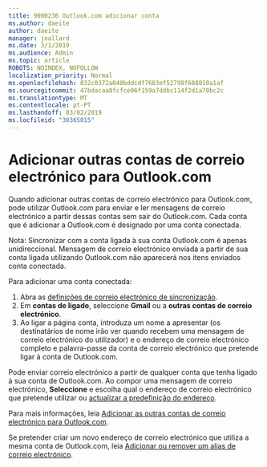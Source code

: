 ```yaml
---
title: 9000236 Outlook.com adicionar conta
ms.author: daeite
author: daeite
manager: joallard
ms.date: 3/1/2019
ms.audience: Admin
ms.topic: article
ROBOTS: NOINDEX, NOFOLLOW
localization_priority: Normal
ms.openlocfilehash: 832c0372a040bddcdf7683ef52798f688810a1af
ms.sourcegitcommit: 47bdacaa8fcfce06f159a7ddbc114f2d1a70bc2c
ms.translationtype: MT
ms.contentlocale: pt-PT
ms.lasthandoff: 03/02/2019
ms.locfileid: "30365015"
---
```

# <a name="add-your-other-email-accounts-to-outlookcom"></a>Adicionar outras contas de correio electrónico para Outlook.com

Quando adicionar outras contas de correio electrónico para Outlook.com, pode utilizar Outlook.com para enviar e ler mensagens de correio electrónico a partir dessas contas sem sair do Outlook.com. Cada conta que é adicionar a Outlook.com é designado por uma conta conectada.

Nota: Sincronizar com a conta ligada à sua conta Outlook.com é apenas unidireccional. Mensagem de correio electrónico enviada a partir de sua conta ligada utilizando Outlook.com não aparecerá nos itens enviados conta conectada.

Para adicionar uma conta conectada:

1. Abra as [definições de correio electrónico de sincronização](https://go.microsoft.com/fwlink/?linkid=875264).
2. Em **contas de ligado**, seleccione **Gmail** ou a **outras contas de correio electrónico**.
3. Ao ligar a página conta, introduza um nome a apresentar (os destinatários de nome irão ver quando recebem uma mensagem de correio electrónico do utilizador) e o endereço de correio electrónico completo e palavra-passe da conta de correio electrónico que pretende ligar à conta de Outlook.com.

Pode enviar correio electrónico a partir de qualquer conta que tenha ligado à sua conta de Outlook.com. Ao compor uma mensagem de correio electrónico, **Seleccione** e escolha qual o endereço de correio electrónico que pretende utilizar ou [actualizar a predefinição do endereço](https://go.microsoft.com/fwlink/?linkid=875264).

Para mais informações, leia [Adicionar as outras contas de correio electrónico para Outlook.com](https://support.office.com/article/c5224df4-5885-4e79-91ba-523aa743f0ba).

Se pretender criar um novo endereço de correio electrónico que utiliza a mesma conta de Outlook.com, leia [Adicionar ou remover um alias de correio electrónico](https://support.office.com/article/459b1989-356d-40fa-a689-8f285b13f1f2).
